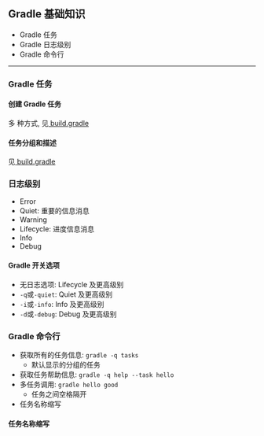 ## Gradle 基础知识


- Gradle 任务
- Gradle 日志级别
- Gradle 命令行


---

### Gradle 任务

#### 创建 Gradle 任务

多 种方式, 见[ build.gradle](./build.gradle)

#### 任务分组和描述

见[ build.gradle](./build.gradle)


### 日志级别

- Error
- Quiet: 重要的信息消息
- Warning
- Lifecycle: 进度信息消息
- Info
- Debug

#### Gradle 开关选项

- 无日志选项: Lifecycle 及更高级别
- `-q`或`-quiet`: Quiet 及更高级别
- `-i`或`-info`: Info 及更高级别
- `-d`或`-debug`: Debug 及更高级别

### Gradle 命令行

- 获取所有的任务信息: ``gradle -q tasks``
  - 默认显示的分组的任务
- 获取任务帮助信息: ``gradle -q help --task hello``
- 多任务调用: ``gradle hello good``
  - 任务之间空格隔开
- 任务名称缩写

#### 任务名称缩写

 





